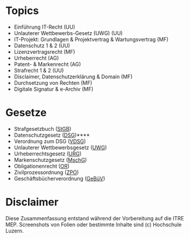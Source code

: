 # Topics



* Einführung IT-Recht (UU)
* Unlauterer Wettbewerbs-Gesetz (UWG) (UU)
* IT-Projekt: Grundlagen & Projektvertrag & Wartungsvertrag (MF)
* Datenschutz 1 & 2 (UU)
* Lizenzvertragsrecht (MF)
* Urheberrecht (AG)
* Patent- & Markenrecht (AG)
* Strafrecht 1 & 2 (UU)
* Disclaimer, Datenschutzerklärung & Domain (MF)
* Durchsetzung von Rechten (MF)
* Digitale Signatur & e-Archiv (MF)



# Gesetze

* Strafgesetzbuch ([StGB](https://www.fedlex.admin.ch/eli/cc/54/757_781_799/de))
* Datenschutzgesetz ([DSG](https://www.fedlex.admin.ch/eli/cc/1993/1945_1945_1945/de))****
* Verordnung zum DSG ([VDSG](https://www.fedlex.admin.ch/eli/cc/1993/1962_1962_1962/de))
* Unlauterer Wettbewerbsgesetz ([UWG](https://www.fedlex.admin.ch/eli/cc/1988/223_223_223/de))
* Urheberrechtsgesetz ([URG](https://www.fedlex.admin.ch/eli/cc/1993/1798_1798_1798/de))
* Markenschutzgesetz ([MschG](https://www.fedlex.admin.ch/eli/cc/1993/274_274_274/de))
* Obligationenrecht ([OR](https://www.fedlex.admin.ch/eli/cc/27/317_321_377/de))
* Zivilprozessordnung ([ZPO](https://www.fedlex.admin.ch/eli/cc/2010/262/de))
* Geschäftsbücherverordnung ([GeBüV](https://www.fedlex.admin.ch/eli/cc/2002/216/de))



# Disclaimer

Diese Zusammenfassung entstand während der Vorbereitung auf die ITRE MEP. Screenshots von Folien oder bestimmte Inhalte sind (c) Hochschule Luzern. 